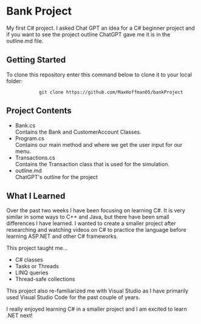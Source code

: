 # Bank Project

My first C# project. I asked Chat GPT an idea for a C# beginner project and if you want to see the project outline ChatGPT gave me it is in the outline.md file.




## Getting Started

To clone this repository enter this command below to clone it to your local folder:

                git clone https://github.com/MaxHoffman05/bankProject

## Project Contents

<ul>
        <li>Bank.cs</li>
        Contains the Bank and CustomerAccount Classes.
        <li>Program.cs</li>
        Contains our main method and where we get the user input for our menu.
        <li>Transactions.cs</li>
        Contains the Transaction class that is used for the simulation.
        <li>outline.md</li>
        ChatGPT's outline for the project
        
</ul>

## What I Learned

Over the past two weeks I have been focusing on learning C#. It is very similar in some ways to C++ and Java, but there have been small differences I have learned. I wanted to create a smaller project after researching and watching videos on C# to practice the language before learning ASP.NET and other C# frameworks.

This project taught me...
<ul>
        <li>C# classes</li>
        <li>Tasks or Threads</li>
        <li>LINQ queries</li>
        <li>Thread-safe collections</li>
</ul>

This project also re-familiarized me with Visual Studio as I have primarily used Visual Studio Code for the past couple of years.

I really enjoyed learning C# in a smaller project and I am excited to learn .NET next!